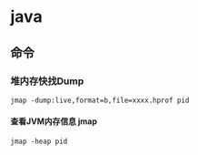 

# java



## 命令

### 堆内存快找Dump

```shell
jmap -dump:live,format=b,file=xxxx.hprof pid
```



#### 查看JVM内存信息 jmap

```shell
jmap -heap pid
```






